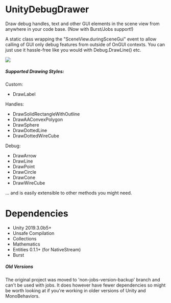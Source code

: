 # UnityDebugDrawer 

Draw debug handles, text and other GUI elements in the scene view from anywhere in your code base. (Now with Burst/Jobs support!)

A static class wrapping the "SceneView.duringSceneGui" event to allow calling of GUI only debug features from outside of OnGUI contexts. You can just use it hassle-free like you would with Debug.DrawLine() etc.

<img src="https://i.imgur.com/SVQRQad.jpg" target="_blank" />

##### Supported Drawing Styles: #####

  Custom:
  * DrawLabel

  Handles:
  * DrawSolidRectangleWithOutline
  * DrawAAConvexPolygon
  * DrawSphere
  * DrawDottedLine
  * DrawDottedWireCube
  
  Debug:
  * DrawArrow
  * DrawLine
  * DrawPoint
  * DrawCircle
  * DrawCone
  * DrawWireCube

... and is easily extensible to other methods you might need.

# Dependencies

 * Unity 2019.3.0b5+
 * Unsafe Compilation
 * Collections
 * Mathematics
 * Entities 0.1.1+ (for NativeStream)
 * Burst

##### Old Versions #####

The original project was moved to 'non-jobs-version-backup' branch and can't be used with jobs. It does however have fewer dependencies so might be worth looking at if you're working in older versions of Unity and MonoBehaviors.